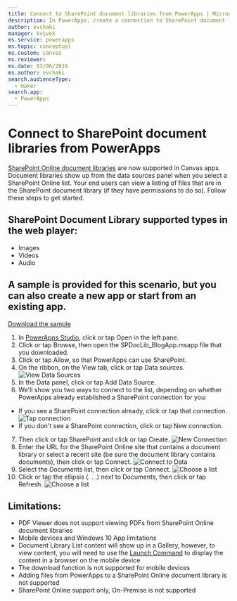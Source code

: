 ```yaml
---
title: Connect to SharePoint document libraries from PowerApps | Microsoft Docs
description: In PowerApps, create a connection to SharePoint document library.
author: evchaki
manager: kvivek
ms.service: powerapps
ms.topic: conceptual
ms.custom: canvas
ms.reviewer: 
ms.date: 03/06/2019
ms.author: evchaki
search.audienceType: 
  - maker
search.app: 
  - PowerApps
---
```

# Connect to SharePoint document libraries from PowerApps
[SharePoint Online document libraries](https://support.office.com/en-us/article/What-is-a-document-library-3b5976dd-65cf-4c9e-bf5a-713c10ca2872) are now supported in Canvas apps. Document libraries show up from the data sources panel when you select a SharePoint Online list.  Your end users can view a listing of files that are in the SharePoint document library (if they have permissions to do so). Follow these steps to get started.

## SharePoint Document Library supported types in the web player:
*	Images
*	Videos
*	Audio


## A sample is provided for this scenario, but you can also create a new app or start from an existing app.
[Download the sample](http://www.bing.com)

1.	In [PowerApps Studio](https://create.powerapps.com/studio/), click or tap Open in the left pane.
2.	Click or tap Browse, then open the SPDocLib_BlogApp.msapp file that you downloaded.
3.	Click or tap Allow, so that PowerApps can use SharePoint.
4.	On the ribbon, on the View tab, click or tap Data sources.
 ![View Data Sources](./media/sp_doclib/view_ds.png)
5.	In the Data panel, click or tap Add Data Source.
6.	We'll show you two ways to connect to the list, depending on whether PowerApps already established a SharePoint connection for you:
*	If you see a SharePoint connection already, click or tap that connection.
  ![Tap connection](./media/sp_doclib/Data_SP_NewConn.png)
*	If you don't see a SharePoint connection, click or tap New connection.
7.	Then click or tap SharePoint and click or tap Create.
  ![New Connection](./media/sp_doclib/Data_Create.png)
8.	Enter the URL for the SharePoint Online site that contains a document library or select a recent site (be sure the document library contains documents), then click or tap Connect.
 ![Connect to Data](./media/sp_doclib/Data_Connect.png)
9.	Select the Documents list, then click or tap Connect.
 ![Choose a list](./media/sp_doclib/Data_Choose.png)
10.	Click or tap the ellipsis (. . .) next to Documents, then click or tap Refresh.
 ![Choose a list](./media/sp_doclib/Doc_ellipsis.png)


## Limitations:
*	PDF Viewer does not support viewing PDFs from SharePoint Online document libraries
*	Mobile devices and Windows 10 App limitations
*	Document Library List content will show up in a Gallery, however, to view content, you will need to use the [Launch Command](https://docs.microsoft.com/en-us/powerapps/maker/canvas-apps/functions/function-param) to display the content in a browser on the mobile device
* The download function is not supported for mobile devices
*	Adding files from PowerApps to a SharePoint Online document library is not supported
*	SharePoint Online support only, On-Premise is not supported
